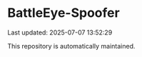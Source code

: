 # BattleEye-Spoofer

Last updated: 2025-07-07 13:52:29

This repository is automatically maintained.
